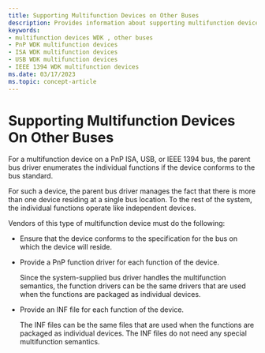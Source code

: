 ```yaml
---
title: Supporting Multifunction Devices on Other Buses
description: Provides information about supporting multifunction devices on other buses.
keywords:
- multifunction devices WDK , other buses
- PnP WDK multifunction devices
- ISA WDK multifunction devices
- USB WDK multifunction devices
- IEEE 1394 WDK multifunction devices
ms.date: 03/17/2023
ms.topic: concept-article
---
```


# Supporting Multifunction Devices On Other Buses

For a multifunction device on a PnP ISA, USB, or IEEE 1394 bus, the parent bus driver enumerates the individual functions if the device conforms to the bus standard.

For such a device, the parent bus driver manages the fact that there is more than one device residing at a single bus location. To the rest of the system, the individual functions operate like independent devices.

Vendors of this type of multifunction device must do the following:

- Ensure that the device conforms to the specification for the bus on which the device will reside.

- Provide a PnP function driver for each function of the device.

    Since the system-supplied bus driver handles the multifunction semantics, the function drivers can be the same drivers that are used when the functions are packaged as individual devices.

- Provide an INF file for each function of the device.

    The INF files can be the same files that are used when the functions are packaged as individual devices. The INF files do not need any special multifunction semantics.

